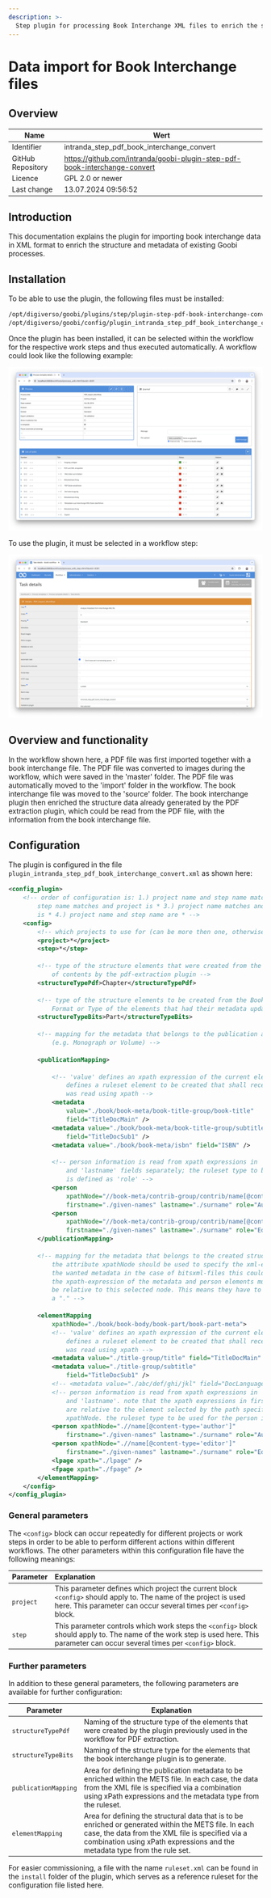 ```yaml
---
description: >-
  Step plugin for processing Book Interchange XML files to enrich the structure and metadata of existing Goobi processes
---
```


# Data import for Book Interchange files

## Overview

Name                     | Wert
-------------------------|-----------
Identifier               | intranda_step_pdf_book_interchange_convert
GitHub Repository        | https://github.com/intranda/goobi-plugin-step-pdf-book-interchange-convert
Licence              | GPL 2.0 or newer 
Last change    | 13.07.2024 09:56:52


## Introduction
This documentation explains the plugin for importing book interchange data in XML format to enrich the structure and metadata of existing Goobi processes.

## Installation
To be able to use the plugin, the following files must be installed:

```bash
/opt/digiverso/goobi/plugins/step/plugin-step-pdf-book-interchange-convert-base.jar
/opt/digiverso/goobi/config/plugin_intranda_step_pdf_book_interchange_convert.xml
```

Once the plugin has been installed, it can be selected within the workflow for the respective work steps and thus executed automatically. A workflow could look like the following example:

![Example of a workflow structure](images/goobi-plugin-step-pdf-book-interchange-convert_workflow_en.png)

To use the plugin, it must be selected in a workflow step:

![Configuration of the work step for importing the images into a Transkribus Collection](images/goobi-plugin-step-pdf-book-interchange-convert_step_en.png)

## Overview and functionality
In the workflow shown here, a PDF file was first imported together with a book interchange file. The PDF file was converted to images during the workflow, which were saved in the 'master' folder. The PDF file was automatically moved to the 'import' folder in the workflow. The book interchange file was moved to the 'source' folder. The book interchange plugin then enriched the structure data already generated by the PDF extraction plugin, which could be read from the PDF file, with the information from the book interchange file. 


## Configuration
The plugin is configured in the file `plugin_intranda_step_pdf_book_interchange_convert.xml` as shown here:

```xml
<config_plugin>
	<!-- order of configuration is: 1.) project name and step name matches 2.) 
		step name matches and project is * 3.) project name matches and step name 
		is * 4.) project name and step name are * -->
	<config>
		<!-- which projects to use for (can be more then one, otherwise use *) -->
		<project>*</project>
		<step>*</step>

		<!-- type of the structure elements that were created from the pdf table 
			of contents by the pdf-extraction plugin -->
		<structureTypePdf>Chapter</structureTypePdf>

		<!-- type of the structure elements to be created from the Book Interchange 
			Format or Type of the elements that had their metadata updated -->
		<structureTypeBits>Part</structureTypeBits>

		<!-- mapping for the metadata that belongs to the publication aka topstruct 
			(e.g. Monograph or Volume) -->

		<publicationMapping>

			<!-- 'value' defines an xpath expression of the current element; 'field' 
				defines a ruleset element to be created that shall receive the value that 
				was read using xpath -->
			<metadata
				value="./book/book-meta/book-title-group/book-title"
				field="TitleDocMain" />
			<metadata value="./book/book-meta/book-title-group/subtitle"
				field="TitleDocSub1" />
			<metadata value="./book/book-meta/isbn" field="ISBN" />

			<!-- person information is read from xpath expressions in 'firstname' 
				and 'lastname' fields separately; the ruleset type to be used for the person 
				is defined as 'role' -->
			<person
				xpathNode="//book-meta/contrib-group/contrib/name[@content-type='author']"
				firstname="./given-names" lastname="./surname" role="Author" />
			<person
				xpathNode="//book-meta/contrib-group/contrib/name[@content-type='editor']"
				firstname="./given-names" lastname="./surname" role="Editor" />
		</publicationMapping>

		<!-- mapping for the metadata that belongs to the created structure elements 
			the attribute xpathNode should be used to specify the xml-elements that have 
			the wanted metadata in the case of bitsxml-files this could be "book-part-meta". 
			the xpath-expression of the metadata and person elements must 
			be relative to this selected node. This means they have to start with 
			a "." -->

		<elementMapping
			xpathNode="./book/book-body/book-part/book-part-meta">
			<!-- 'value' defines an xpath expression of the current element; 'field' 
				defines a ruleset element to be created that shall receive the value that 
				was read using xpath -->
			<metadata value="./title-group/title" field="TitleDocMain" />
			<metadata value="./title-group/subtitle"
				field="TitleDocSub1" />
			<!-- <metadata value="./abc/def/ghi/jkl" field="DocLanguage" /> -->
			<!-- person information is read from xpath expressions in 'firstname' 
				and 'lastname'. note that the xpath expressions in firstname and lastname 
				are relative to the element selected by the path specified by the attribute 
				xpathNode. the ruleset type to be used for the person is defined by the attribute 'role' -->
			<person xpathNode=".//name[@content-type='author']"
				firstname="./given-names" lastname="./surname" role="Author" />
			<person xpathNode=".//name[@content-type='editor']"
				firstname="./given-names" lastname="./surname" role="Editor" />
			<lpage xpath="./lpage" />
			<fpage xpath="./fpage" />
		</elementMapping>
	</config>
</config_plugin>
```

### General parameters 
The `<config>` block can occur repeatedly for different projects or work steps in order to be able to perform different actions within different workflows. The other parameters within this configuration file have the following meanings: 

| Parameter | Explanation | 
| :-------- | :---------- | 
| `project` | This parameter defines which project the current block `<config>` should apply to. The name of the project is used here. This parameter can occur several times per `<config>` block. | 
| `step` | This parameter controls which work steps the `<config>` block should apply to. The name of the work step is used here. This parameter can occur several times per `<config>` block. | 


### Further parameters 
In addition to these general parameters, the following parameters are available for further configuration: 


Parameter               | Explanation
------------------------|-----------
`structureTypePdf`      | Naming of the structure type of the elements that were created by the plugin previously used in the workflow for PDF extraction.
`structureTypeBits`      | Naming of the structure type for the elements that the book interchange plugin is to generate.
`publicationMapping`      | Area for defining the publication metadata to be enriched within the METS file. In each case, the data from the XML file is specified via a combination using xPath expressions and the metadata type from the ruleset.
`elementMapping`      | Area for defining the structural data that is to be enriched or generated within the METS file. In each case, the data from the XML file is specified via a combination using xPath expressions and the metadata type from the rule set.

For easier commissioning, a file with the name `ruleset.xml` can be found in the `install` folder of the plugin, which serves as a reference ruleset for the configuration file listed here.